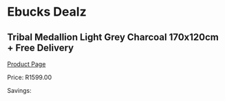 
# Ebucks Dealz
## Tribal Medallion Light Grey Charcoal 170x120cm + Free Delivery
[Product Page](https://www.ebucks.com/web/shop/productSelected.do?prodId=1210210699&catId=1209942745)

Price: R1599.00

Savings: 


	